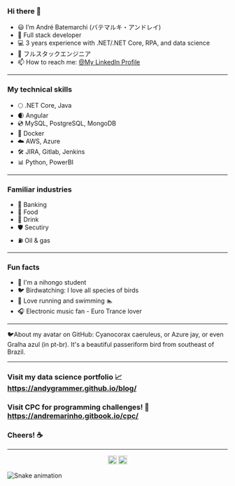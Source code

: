 ### Hi there 👋

- 😃 I’m André Batemarchi (バテマルキ・アンドレイ)
- 🚀 Full stack developer
- 💻 3 years experience with .NET/.NET Core, RPA, and data science
- 🍱 フルスタックエンジニア
- 📫 How to reach me: [@My LinkedIn Profile](https://www.linkedin.com/in/andré-batemarchi/)

---

### My technical skills
- 🌕 .NET Core, Java
- 🌒 Angular
- 💿 MySQL, PostgreSQL, MongoDB
- 🚢 Docker
- ☁️ AWS, Azure
- 🛠️ JIRA, Gitlab, Jenkins
- 📊 Python, PowerBI

---

### Familiar industries
- 🏦 Banking
- 🍛 Food 
- 🥤 Drink
- 🛡️ Secutiry
- ⛽ Oil & gas

---

### Fun facts
- 🍜 I'm a nihongo student
- 🐦 Birdwatching: I love all species of birds
- 🏃 Love running and swimming :swimmer: 
- 🎧 Electronic music fan - Euro Trance lover

---

<p>
  🐦About my avatar on GitHub: Cyanocorax caeruleus, or Azure jay, or even Gralha azul (in pt-br). It's a beautiful passeriform bird from southeast of Brazil.
</p>

---

### Visit my data science portfolio 📈 https://andygrammer.github.io/blog/
### Visit CPC for programming challenges! 🥇 https://andremarinho.gitbook.io/cpc/

### Cheers! ☕

---

<!-- Visit count badges -->
<p align=center>
  <img height="20" src="https://badges.pufler.dev/visits/Andygrammer/ruch798?color=black&logo=github" />
  <img height="20" src="https://komarev.com/ghpvc/?username=Andygrammer&color=brightgreen" />
  <a href="https://github.com/Andygrammer"></a>
</p>

<!-- Snake Game -->
![Snake animation](https://github.com/Andygrammer/Andygrammer/blob/output/github-contribution-grid-snake.svg)

<!-- remove language stats
<p align="center">
  <img align="center" src="https://github-readme-stats.vercel.app/api/top-langs/?username=Andygrammer&layout=compact)](https://github.com/Andygrammer/github-readme-stats" />
</p><!-->

<!--
**Andygrammer/Andygrammer** is a ✨ _special_ ✨ repository because its `README.md` (this file) appears on your GitHub profile.
